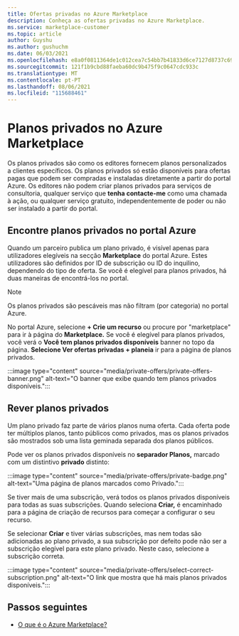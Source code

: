 ```yaml
---
title: Ofertas privadas no Azure Marketplace
description: Conheça as ofertas privadas no Azure Marketplace.
ms.service: marketplace-customer
ms.topic: article
author: Guyshu
ms.author: gushuchm
ms.date: 06/03/2021
ms.openlocfilehash: e8a0f0811364de1c012cea7c54bb7b41833d6ce7127d8737c694a3dbc0666ad7
ms.sourcegitcommit: 121f1b9cbd88faeba60dc9b475f9c0647cdc933c
ms.translationtype: MT
ms.contentlocale: pt-PT
ms.lasthandoff: 08/06/2021
ms.locfileid: "115688461"
---
```

# <a name="private-plans-in-azure-marketplace"></a>Planos privados no Azure Marketplace

Os planos privados são como os editores fornecem planos personalizados a clientes específicos. Os planos privados só estão disponíveis para ofertas pagas que podem ser compradas e instaladas diretamente a partir do portal Azure. Os editores não podem criar planos privados para serviços de consultoria, qualquer serviço que **tenha contacte-me** como uma chamada à ação, ou qualquer serviço gratuito, independentemente de poder ou não ser instalado a partir do portal.

## <a name="find-private-plans-in-the-azure-portal"></a>Encontre planos privados no portal Azure

Quando um parceiro publica um plano privado, é visível apenas para utilizadores elegíveis na secção **Marketplace** do portal Azure. Estes utilizadores são definidos por ID de subscrição ou ID do inquilino, dependendo do tipo de oferta. Se você é elegível para planos privados, há duas maneiras de encontrá-los no portal.

> [!NOTE]
> Os planos privados são pescáveis mas não filtram (por categoria) no portal Azure.

No portal Azure, selecione **+ Crie um recurso** ou procure por "marketplace" para ir à página do **Marketplace.** Se você é elegível para planos privados, você verá o **Você tem planos privados disponíveis** banner no topo da página. **Selecione Ver ofertas privadas + planeia** ir para a página de planos privados.

:::image type="content" source="media/private-offers/private-offers-banner.png" alt-text="O banner que exibe quando tem planos privados disponíveis.":::

## <a name="review-private-plans"></a>Rever planos privados

Um plano privado faz parte de vários planos numa oferta. Cada oferta pode ter múltiplos planos, tanto públicos como privados, mas os planos privados são mostrados sob uma lista geminada separada dos planos públicos.

Pode ver os planos privados disponíveis no **separador Planos,** marcado com um distintivo **privado** distinto:

:::image type="content" source="media/private-offers/private-badge.png" alt-text="Uma página de planos marcados como Privado.":::

Se tiver mais de uma subscrição, verá todos os planos privados disponíveis para todas as suas subscrições. Quando seleciona **Criar,** é encaminhado para a página de criação de recursos para começar a configurar o seu recurso.

Se selecionar **Criar** e tiver várias subscrições, mas nem todas são adicionadas ao plano privado, a sua subscrição por defeito pode não ser a subscrição elegível para este plano privado. Neste caso, selecione a subscrição correta.

:::image type="content" source="media/private-offers/select-correct-subscription.png" alt-text="O link que mostra que há mais planos privados disponíveis.":::

## <a name="next-steps"></a>Passos seguintes

- [O que é o Azure Marketplace?](azure-marketplace-overview.md)
